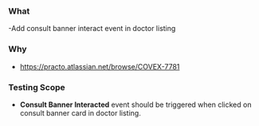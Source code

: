 ### **What**
-Add consult banner interact event in doctor listing 
  
### **Why**
- https://practo.atlassian.net/browse/COVEX-7781
  
### **Testing Scope**
- **Consult Banner Interacted**  event should be triggered when clicked on consult banner card in doctor listing.